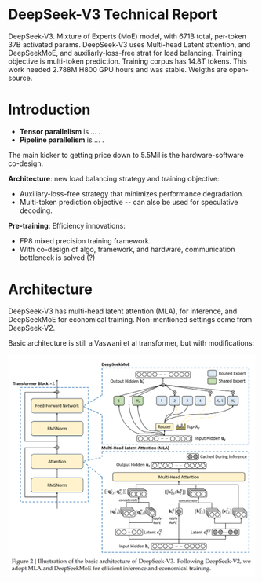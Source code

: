 # DeepSeek-V3 Technical Report

DeepSeek-V3. Mixture of Experts (MoE) model, with 671B total, per-token 37B activated params. DeepSeek-V3 uses Multi-head Latent attention, and DeepSeekMoE, and auxiliarly-loss-free strat for load balancing. Training objective is multi-token prediction. Training corpus has 14.8T tokens. This work needed 2.788M H800 GPU hours and was stable. Weigths are open-source.

# Introduction

- **Tensor parallelism** is ... . 
- **Pipeline parallelism** is ... .

The main kicker to getting price down to 5.5Mil is the hardware-software co-design.

**Architecture**: new load balancing strategy and training objective:
- Auxiliary-loss-free strategy that minimizes performance degradation.
- Multi-token prediction objective -- can also be used for speculative decoding.

**Pre-training**: Efficiency innovations:
- FP8 mixed precision training framework. 
- With co-design of algo, framework, and hardware, communication bottleneck is solved (?)

# Architecture

DeepSeek-V3 has multi-head latent attention (MLA), for inference, and DeepSeekMoE for economical training. Non-mentioned settings come from DeepSeek-V2.

Basic architecture is still a Vaswani et al transformer, but with modifications:

![alt text](deepseek-v3.png)